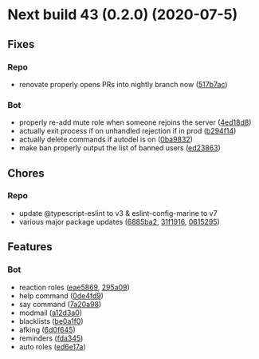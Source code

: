 # Next build 43 (0.2.0) (2020-07-5)

## Fixes

### Repo
- renovate properly opens PRs into nightly branch now ([517b7ac](https://github.com/weeb-cafe/MewChan/commit/517b7ac253927ad6245637b6e52165526907c45b))

### Bot
- properly re-add mute role when someone rejoins the server ([4ed18d8](https://github.com/weeb-cafe/MewChan/commit/4ed18d85a508f1b3329623c44da1210529fae132))
- actually exit process if on unhandled rejection if in prod ([b294f14](https://github.com/weeb-cafe/MewChan/commit/b294f14a1ffdef11f763a1680f2d23dfe0b0cb91))
- actually delete commands if autodel is on ([0ba9832](https://github.com/weeb-cafe/MewChan/commit/0ba983276ab8424640338174e0c01a5bec79993f))
- make ban properly output the list of banned users ([ed23863](https://github.com/weeb-cafe/MewChan/commit/ed23863a9f7ef4225832b5f3ef689db327cbf956))

## Chores

### Repo
- update @typescript-eslint to v3 & eslint-config-marine to v7
- various major package updates ([6885ba2](https://github.com/weeb-cafe/MewChan/commit/6885ba2cb9855ba685bba5d95ba951e29748f9dc), [31f1916](https://github.com/weeb-cafe/MewChan/commit/31f19165697f6485038d9d8d0ac5fe49d88be2bc), [0615295](https://github.com/weeb-cafe/MewChan/commit/0615295cf5a80973509c4efa28bf278cd1da577c))

## Features

### Bot
- reaction roles ([eae5869](https://github.com/weeb-cafe/MewChan/commit/eae586977a1d3bb1c581eeb3bcb4303cdf1beb44), [295a09](https://github.com/weeb-cafe/MewChan/pull/32/commits/295a096389b5070db7df75a05e525b50e96ce7f0))
- help command ([0de4fd9](https://github.com/weeb-cafe/MewChan/pull/24/commits/0de4fd92091ed51c18a558549d8be2bd02ee1d92))
- say command ([7a20a98](https://github.com/weeb-cafe/MewChan/commit/7a20a987f550fab1b4fa4f7547757b3ea343efd3))
- modmail ([a12d3a0](https://github.com/weeb-cafe/MewChan/commit/a12d3a092f2f322706694541ee2d75f29b0ff249))
- blacklists ([be0a1f0](https://github.com/weeb-cafe/MewChan/pull/30/commits/be0a1f02dec8697bc9576a75f686653bc29b51f1))
- afking ([6d0f645](https://github.com/weeb-cafe/MewChan/commit/6d0f64526c26384a0115340eaa9cc869db6b6731))
- reminders ([fda345](https://github.com/weeb-cafe/MewChan/pull/34/commits/fda345c40cf8568fc1b46b61080eec3c44ac1178))
- auto roles ([ed6e17a](https://github.com/weeb-cafe/MewChan/commit/ed6e17a1c410e5c69af12fed22e4e8f89761b2c8))
